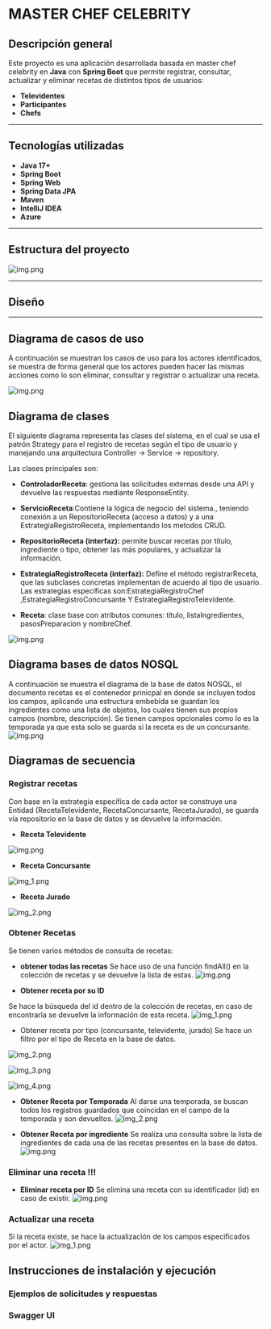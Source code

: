 # MASTER CHEF CELEBRITY


## Descripción general
Este proyecto es una aplicación desarrollada basada en master chef celebrity en **Java** con **Spring Boot** que permite registrar, consultar, actualizar y eliminar recetas de distintos tipos de usuarios:
- **Televidentes**
- **Participantes**
- **Chefs**

---

## Tecnologías utilizadas
- **Java 17+**
- **Spring Boot**
- **Spring Web**
- **Spring Data JPA**
- **Maven**
- **IntelliJ IDEA**
- **Azure**

---

## Estructura del proyecto
![img.png](docs/img/estructura.png)
____
## Diseño
___
## **Diagrama de casos de uso**
A continuación se muestran los casos de uso para los actores identificados, se muestra de forma general
que los actores pueden hacer las mismas acciones como lo son eliminar, consultar y registrar o actualizar una receta.

![img.png](docs/UML/diagramaCasosUso.png)


## Diagrama de clases

El siguiente diagrama representa las clases del sistema, en el cual se usa el patrón Strategy
para el registro de recetas según el tipo de usuario y manejando una arquitectura Controller -> Service -> repository.

Las clases principales son:
* **ControladorReceta**: gestiona las solicitudes externas desde una API y devuelve las respuestas mediante ResponseEntity.

* **ServicioReceta**:Contiene la lógica de negocio del sistema., teniendo conexión a un RepositorioReceta (acceso a datos) y a una EstrategiaRegistroReceta,
implementando los metodos CRUD.

* **RepositorioReceta (interfaz):** permite buscar recetas por título, ingrediente o tipo, obtener las más populares, y actualizar la información.


* **EstrategiaRegistroReceta (interfaz):** Define el método registrarReceta, que las subclases concretas implementan de acuerdo al tipo de usuario. Las
estrategias específicas son:EstrategiaRegistroChef ,EstrategiaRegistroConcursante  Y EstrategiaRegistroTelevidente.


* **Receta**: clase base con atributos comunes: título, listaIngredientes, pasosPreparacion y nombreChef.

![img.png](docs/UML/diagramaClases.png)


## Diagrama bases de datos NOSQL

A continuación se muestra el diagrama de la base de datos NOSQL, el documento recetas es el contenedor prinicpal
en donde se incluyen todos los campos, aplicando una estructura embebida se guardan los ingredientes como una lista de objetos, los cuales
tienen sus propios campos (nombre, descripción). Se tienen campos opcionales como lo es la temporada ya que esta solo se
guarda si la receta es de un concursante.
![img.png](docs/UML/diagramaBD.png)

## Diagramas de secuencia

###  **Registrar recetas**
Con base en la estrategia
específica de cada actor se construye una Entidad (RecetaTelevidente, RecetaConcursante, RecetaJurado), se guarda vía 
repositorio en la base de datos y se devuelve la información.

* **Receta Televidente**

![img.png](docs/UML/registarRecetaTelevidente.png)

* **Receta Concursante**

![img_1.png](docs/UML/registrarRecetaConcursante.png)

* **Receta Jurado**

![img_2.png](docs/UML/registrarRecetaJurado.png)


### **Obtener Recetas**
Se tienen varios métodos de consulta de recetas:

* **obtener todas las recetas**
Se hace uso de una función findAll() en la colección de recetas y se devuelve la lista de estas.
![img.png](docs/UML/obtenerTodasRecetas.png)

* **Obtener receta por su ID**

Se hace la búsqueda del id dentro de la colección de recetas, en caso de encontrarla se devuelve la información
de esta receta.
![img_1.png](docs/UML/obtenerRecetaPorID.png)

* Obtener receta por tipo (concursante, televidente, jurado) 
Se hace un filtro por el tipo de Receta en la base de datos.

![img_2.png](docs/UML/obtenerRecetaconcursante.png)

![img_3.png](docs/UML/obtenerRecetaTelevidente.png)

![img_4.png](docs/UML/obtenerRecetajurado.png)


* **Obtener Receta por Temporada**
Al darse una temporada, se buscan todos los registros guardados que coincidan en el campo de la temporada y son devueltos.
![img_2.png](docs/UML/obtenerRecetaTemporada.png)

* **Obtener Receta por ingrediente**
Se realiza una consulta sobre la lista de ingredientes de cada una de las recetas presentes en la base de datos.
![img.png](docs/UML/obtenerRecetaIngrediente.png)


### Eliminar una receta !!!
* **Eliminar receta por ID**
Se elimina una receta con su identificador (id) en caso de existir.
![img.png](docs/UML/eliminarReceta.png)


### Actualizar una receta
Si la receta existe, se hace la actualización de los campos especificados por el actor.
![img_1.png](docs/UML/actualizarReceta.png)

## Instrucciones de instalación y ejecución

### Ejemplos de solicitudes y respuestas

### Swagger UI